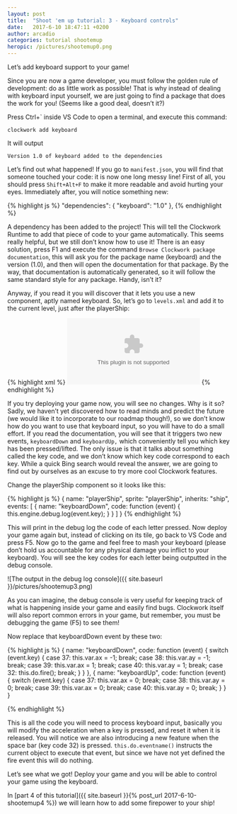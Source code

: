 ```yaml
---
layout: post
title:  "Shoot 'em up tutorial: 3 - Keyboard controls"
date:   2017-6-10 18:47:11 +0200
author: arcadio
categories: tutorial shootemup
heropic: /pictures/shootemup0.png
---
```


Let’s add keyboard support to your game!

Since you are now a game developer, you must follow the golden rule of development: do as little work as possible! That is why instead of dealing with keyboard input yourself, we are just going to find a package that does the work for you! (Seems like a good deal, doesn’t it?)

Press Ctrl+` inside VS Code to open a terminal, and execute this command:

`clockwork add keyboard`

It will output

`Version 1.0 of keyboard added to the dependencies`

Let’s find out what happened! If you go to `manifest.json`, you will find that someone touched your code: it is now one long messy line! First of all, you should press `Shift+Alt+F` to make it more readable and avoid hurting your eyes. Immediately after, you will notice something new:

{% highlight js %}
"dependencies": {
        "keyboard": "1.0"
    },
{% endhighlight %}

A dependency has been added to the project! This will tell the Clockwork Runtime to add that piece of code to your game automatically. This seems really helpful, but we still don’t know how to use it! There is an easy solution, press F1 and execute the command `Browse Clockwork package documentation`, this will ask you for the package name (keyboard) and the version (1.0), and then will open the documentation for that package. By the way, that documentation is automatically generated, so it will follow the same standard style for any package. Handy, isn’t it?

Anyway, if you read it you will discover that it lets you use a new component, aptly named keyboard. So, let’s go to `levels.xml` and add it to the current level, just after the playerShip:

{% highlight xml %}
    <object name="keyboard" type="keyboard" x="0" y="0" ></object>
{% endhighlight %}

If you try deploying your game now, you will see no changes. Why is it so? Sadly, we haven’t yet discovered how to read minds and predict the future (we would like it to incorporate to our roadmap though!), so we don’t know how do you want to use that keyboard input, so you will have to do a small effort. If you read the documentation, you will see that it triggers two new events, `keyboardDown` and `keyboardUp,` which conveniently tell you which key has been pressed/lifted. The only issue is that it talks about something called the key code, and we don’t know which key code correspond to each key. While a quick Bing search would reveal the answer, we are going to find out by ourselves as an excuse to try more cool Clockwork features.

Change the playerShip component so it looks like this:

{% highlight js %}
{
        name: "playerShip",
        sprite: "playerShip",
        inherits: "ship",
        events: [
            {
                name: "keyboardDown", code: function (event) {
                    this.engine.debug.log(event.key);
                }
            }
        ]
    }
{% endhighlight %}

This will print in the debug log the code of each letter pressed. Now deploy your game again but, instead of clicking on its tile, go back to VS Code and press F5. Now go to the game and feel free to mash your keyboard (please don’t hold us accountable for any physical damage you inflict to your keyboard).  You will see the key codes for each letter being outputted in the debug console.

![The output in the debug log console]({{ site.baseurl }}/pictures/shootemup3.png)

As you can imagine, the debug console is very useful for keeping track of what is happening inside your game and easily find bugs. Clockwork itself will also report common errors in your game, but remember, you must be debugging the game (F5) to see them!

Now replace that keyboardDown event by these two:

{% highlight js %}
{
                name: "keyboardDown", code: function (event) {
                    switch (event.key) {
                        case 37:
                            this.var.ax = -1;
                            break;
                        case 38:
                            this.var.ay = -1;
                            break;
                        case 39:
                            this.var.ax = 1;
                            break;
                        case 40:
                            this.var.ay = 1;
                            break;
                        case 32:
                            this.do.fire();
                            break;
                    }
                }
            },
            {
                name: "keyboardUp", code: function (event) {
                    switch (event.key) {
                        case 37:
                            this.var.ax = 0;
                            break;
                        case 38:
                            this.var.ay = 0;
                            break;
                        case 39:
                            this.var.ax = 0;
                            break;
                        case 40:
                            this.var.ay = 0;
                            break;
                    }
                }
            }

{% endhighlight %}

This is all the code you will need to process keyboard input, basically you will modify the acceleration when a key is pressed, and reset it when it is released. You will notice we are also introducing a new feature when the space bar (key code 32) is pressed. `this.do.eventname()` instructs the current object to execute that event, but since we have not yet defined the fire event this will do nothing.

Let’s see what we got! Deploy your game and you will be able to control your game using the keyboard.

In [part 4 of this tutorial]({{ site.baseurl }}{% post_url 2017-6-10-shootemup4 %}) we will learn how to add some firepower to your ship!